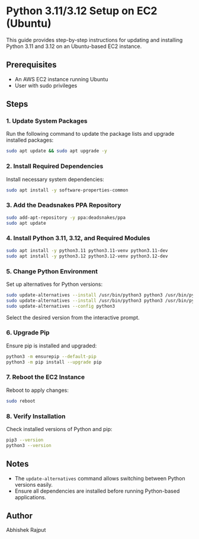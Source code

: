 # Python 3.11/3.12 Setup on EC2 (Ubuntu)

This guide provides step-by-step instructions for updating and installing Python 3.11 and 3.12 on an Ubuntu-based EC2 instance.

## Prerequisites
- An AWS EC2 instance running Ubuntu
- User with sudo privileges

## Steps

### 1. Update System Packages
Run the following command to update the package lists and upgrade installed packages:
```bash
sudo apt update && sudo apt upgrade -y
```

### 2. Install Required Dependencies
Install necessary system dependencies:
```bash
sudo apt install -y software-properties-common
```

### 3. Add the Deadsnakes PPA Repository
```bash
sudo add-apt-repository -y ppa:deadsnakes/ppa
sudo apt update
```

### 4. Install Python 3.11, 3.12, and Required Modules
```bash
sudo apt install -y python3.11 python3.11-venv python3.11-dev
sudo apt install -y python3.12 python3.12-venv python3.12-dev
```

### 5. Change Python Environment
Set up alternatives for Python versions:
```bash
sudo update-alternatives --install /usr/bin/python3 python3 /usr/bin/python3.11 1
sudo update-alternatives --install /usr/bin/python3 python3 /usr/bin/python3.12 2
sudo update-alternatives --config python3
```
Select the desired version from the interactive prompt.

### 6. Upgrade Pip
Ensure pip is installed and upgraded:
```bash
python3 -m ensurepip --default-pip
python3 -m pip install --upgrade pip
```

### 7. Reboot the EC2 Instance
Reboot to apply changes:
```bash
sudo reboot
```

### 8. Verify Installation
Check installed versions of Python and pip:
```bash
pip3 --version
python3 --version
```



## Notes
- The `update-alternatives` command allows switching between Python versions easily.
- Ensure all dependencies are installed before running Python-based applications.

## Author 
Abhishek Rajput

